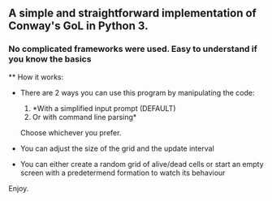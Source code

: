 ## A simple and straightforward implementation of Conway's GoL in Python 3.
### No complicated frameworks were used. Easy to understand if you know the basics

** How it works:
- There are 2 ways you can use this program by manipulating the code: 
  1. *With a simplified input prompt (DEFAULT) 
  2. Or with command line parsing*

  Choose whichever you prefer.

- You can adjust the size of the grid and the update interval 
- You can either create a random grid of alive/dead cells or start
  an empty screen with a predetermend formation to watch its behaviour
  
 Enjoy.
